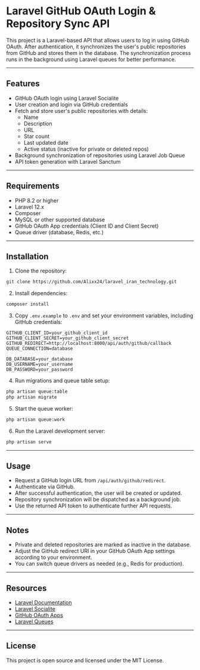 
# Laravel GitHub OAuth Login & Repository Sync API

This project is a Laravel-based API that allows users to log in using GitHub OAuth. After authentication, it synchronizes the user's public repositories from GitHub and stores them in the database. The synchronization process runs in the background using Laravel queues for better performance.

---

## Features

- GitHub OAuth login using Laravel Socialite
- User creation and login via GitHub credentials
- Fetch and store user's public repositories with details:
  - Name
  - Description
  - URL
  - Star count
  - Last updated date
  - Active status (inactive for private or deleted repos)
- Background synchronization of repositories using Laravel Job Queue
- API token generation with Laravel Sanctum

---

## Requirements

- PHP 8.2 or higher  
- Laravel 12.x  
- Composer  
- MySQL or other supported database  
- GitHub OAuth App credentials (Client ID and Client Secret)  
- Queue driver (database, Redis, etc.)  

---

## Installation

1. Clone the repository:

```bash
git clone https://github.com/Alixx24/laravel_iran_technology.git

```

2. Install dependencies:

```bash
composer install
```

3. Copy `.env.example` to `.env` and set your environment variables, including GitHub credentials:

```env
GITHUB_CLIENT_ID=your_github_client_id
GITHUB_CLIENT_SECRET=your_github_client_secret
GITHUB_REDIRECT=http://localhost:8000/api/auth/github/callback
QUEUE_CONNECTION=database

DB_DATABASE=your_database
DB_USERNAME=your_username
DB_PASSWORD=your_password
```

4. Run migrations and queue table setup:

```bash
php artisan queue:table
php artisan migrate
```

5. Start the queue worker:

```bash
php artisan queue:work
```

6. Run the Laravel development server:

```bash
php artisan serve
```

---

## Usage

* Request a GitHub login URL from `/api/auth/github/redirect`.
* Authenticate via GitHub.
* After successful authentication, the user will be created or updated.
* Repository synchronization will be dispatched as a background job.
* Use the returned API token to authenticate further API requests.

---

## Notes

* Private and deleted repositories are marked as inactive in the database.
* Adjust the GitHub redirect URI in your GitHub OAuth App settings according to your environment.
* You can switch queue drivers as needed (e.g., Redis for production).

---

## Resources

* [Laravel Documentation](https://laravel.com/docs/12.x)
* [Laravel Socialite](https://laravel.com/docs/12.x/socialite)
* [GitHub OAuth Apps](https://docs.github.com/en/developers/apps/building-oauth-apps)
* [Laravel Queues](https://laravel.com/docs/12.x/queues)

---

## License

This project is open source and licensed under the MIT License.




